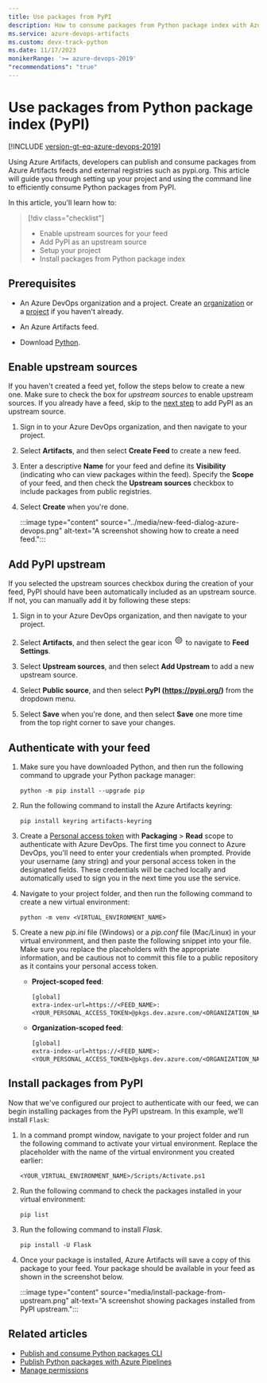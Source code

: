 ```yaml
---
title: Use packages from PyPI
description: How to consume packages from Python package index with Azure Artifacts
ms.service: azure-devops-artifacts
ms.custom: devx-track-python
ms.date: 11/17/2023
monikerRange: '>= azure-devops-2019'
"recommendations": "true"
---
```


# Use packages from Python package index (PyPI)

[!INCLUDE [version-gt-eq-azure-devops-2019](../../includes/version-gt-eq-2019.md)]

Using Azure Artifacts, developers can publish and consume packages from Azure Artifacts feeds and external registries such as pypi.org. This article will guide you through setting up your project and using the command line to efficiently consume Python packages from PyPI. 

In this article, you'll learn how to:

> [!div class="checklist"]    
> * Enable upstream sources for your feed 
> * Add PyPI as an upstream source 
> * Setup your project
> * Install packages from Python package index 

## Prerequisites

- An Azure DevOps organization and a project. Create an [organization](../../organizations/accounts/create-organization.md) or a [project](../../organizations/projects/create-project.md#create-a-project) if you haven't already.

- An Azure Artifacts feed.

- Download [Python](https://www.python.org/downloads/).

## Enable upstream sources

If you haven't created a feed yet, follow the steps below to create a new one. Make sure to check the box for *upstream sources* to enable upstream sources. If you already have a feed, skip to the [next step](#add-pypi-upstream) to add PyPI as an upstream source.

1. Sign in to your Azure DevOps organization, and then navigate to your project.

1. Select **Artifacts**, and then select **Create Feed** to create a new feed.

1. Enter a descriptive **Name** for your feed and define its **Visibility** (indicating who can view packages within the feed). Specify the **Scope** of your feed, and then check the **Upstream sources** checkbox to include packages from public registries.

1. Select **Create** when you're done.

    :::image type="content" source="../media/new-feed-dialog-azure-devops.png" alt-text="A screenshot showing how to create a need feed.":::

## Add PyPI upstream

If you selected the upstream sources checkbox during the creation of your feed, PyPI should have been automatically included as an upstream source. If not, you can manually add it by following these steps:

1. Sign in to your Azure DevOps organization, and then navigate to your project.

1. Select **Artifacts**, and then select the gear icon ![gear icon](../../media/icons/gear-icon.png) to navigate to **Feed Settings**.

1. Select **Upstream sources**, and then select **Add Upstream** to add a new upstream source.

1. Select **Public source**, and then select **PyPI (https://pypi.org/)** from the dropdown menu.

1. Select **Save** when you're done, and then select **Save** one more time from the top right corner to save your changes.

## Authenticate with your feed

1. Make sure you have downloaded Python, and then run the following command to upgrade your Python package manager:

    ```Command
    python -m pip install --upgrade pip
    ```

1. Run the following command to install the Azure Artifacts keyring:

    ```Command
    pip install keyring artifacts-keyring
    ```

1. Create a [Personal access token](../../organizations/accounts/use-personal-access-tokens-to-authenticate.md#create-a-pat) with **Packaging** > **Read** scope to authenticate with Azure DevOps. The first time you connect to Azure DevOps, you'll need to enter your credentials when prompted. Provide your username (any string) and your personal access token in the designated fields. These credentials will be cached locally and automatically used to sign you in the next time you use the service.

1. Navigate to your project folder, and then run the following command to create a new virtual environment:

    ```Command
    python -m venv <VIRTUAL_ENVIRONMENT_NAME>
    ```

1. Create a new *pip.ini* file (Windows) or a *pip.conf* file (Mac/Linux) in your virtual environment, and then paste the following snippet into your file. Make sure you replace the placeholders with the appropriate information, and be cautious not to commit this file to a public repository as it contains your personal access token.

    - **Project-scoped feed**:

        ```
        [global]
        extra-index-url=https://<FEED_NAME>:<YOUR_PERSONAL_ACCESS_TOKEN>@pkgs.dev.azure.com/<ORGANIZATION_NAME>/<PROJECT_NAME>/_packaging/<FEED_NAME>/pypi/simple/
        ```

    - **Organization-scoped feed**:

        ```
        [global]
        extra-index-url=https://<FEED_NAME>:<YOUR_PERSONAL_ACCESS_TOKEN>@pkgs.dev.azure.com/<ORGANIZATION_NAME>/_packaging/<FEED_NAME>/pypi/simple/
        ```

## Install packages from PyPI

Now that we've configured our project to authenticate with our feed, we can begin installing packages from the PyPI upstream. In this example, we'll install `Flask`:

1. In a command prompt window, navigate to your project folder and run the following command to activate your virtual environment. Replace the placeholder with the name of the virtual environment you created earlier:

    ```Command
    <YOUR_VIRTUAL_ENVIRONMENT_NAME>/Scripts/Activate.ps1
    ```

1. Run the following command to check the packages installed in your virtual environment:

    ```Command
    pip list
    ```

1. Run the following command to install *Flask*.

    ```Command
    pip install -U Flask
    ```

1. Once your package is installed, Azure Artifacts will save a copy of this package to your feed. Your package should be available in your feed as shown in the screenshot below.

    :::image type="content" source="media/install-package-from-upstream.png" alt-text="A screenshot showing packages installed from PyPI upstream.":::

## Related articles

- [Publish and consume Python packages CLI](../quickstarts/python-cli.md)
- [Publish Python packages with Azure Pipelines](../../pipelines/artifacts/pypi.md)
- [Manage permissions](../feeds/feed-permissions.md)
